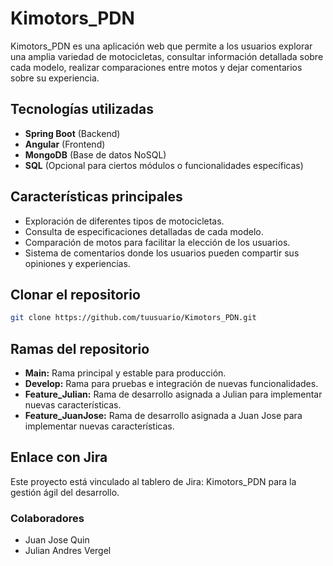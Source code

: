 # Kimotors_PDN

Kimotors_PDN es una aplicación web que permite a los usuarios explorar una amplia variedad de motocicletas, consultar información detallada sobre cada modelo, realizar comparaciones entre motos y dejar comentarios sobre su experiencia.

## Tecnologías utilizadas

- **Spring Boot** (Backend)
- **Angular** (Frontend)
- **MongoDB** (Base de datos NoSQL)
- **SQL** (Opcional para ciertos módulos o funcionalidades específicas)

## Características principales

- Exploración de diferentes tipos de motocicletas.
- Consulta de especificaciones detalladas de cada modelo.
- Comparación de motos para facilitar la elección de los usuarios.
- Sistema de comentarios donde los usuarios pueden compartir sus opiniones y experiencias.

## Clonar el repositorio

```bash
git clone https://github.com/tuusuario/Kimotors_PDN.git
```

## Ramas del repositorio

- **Main:** Rama principal y estable para producción.
- **Develop:** Rama para pruebas e integración de nuevas funcionalidades.
- **Feature_Julian:** Rama de desarrollo asignada a Julian para implementar nuevas características.
- **Feature_JuanJose:** Rama de desarrollo asignada a Juan Jose para implementar nuevas características.

## Enlace con Jira

Este proyecto está vinculado al tablero de Jira: Kimotors_PDN para la gestión ágil del desarrollo.

### Colaboradores

- Juan Jose Quin
- Julian Andres Vergel

